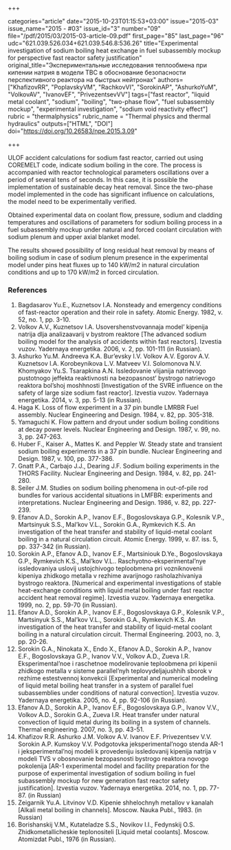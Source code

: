 +++

categories="article"
date="2015-10-23T01:15:53+03:00"
issue="2015-03"
issue_name="2015 - #03"
issue_id="3"
number="09"
file="/pdf/2015/03/2015-03-article-09.pdf"
first_page="85"
last_page="96"
udc="621.039.526.034+621.039.546.8:536.26"
title="Experimental investigation of sodium boiling heat exchange in fuel subassembly mockup for perspective fast reactor safety justification"
original_title="Экспериментальные исследования теплообмена при кипении натрия в модели ТВС в обоснование безопасности перспективного реактора на быстрых нейтронах"
authors=["KhafizovRR", "PoplavskyVM", "RachkovVI", "SorokinAP", "AshurkoYuM", "VolkovAV", "IvanovEF", "PrivezentsevVV"]
tags=["fast reactor", "liquid metal coolant", "sodium", "boiling", "two-phase flow", "fuel subassembly mockup", "experimental investigation", "sodium void reactivity effect"]
rubric = "thermalphysics"
rubric_name = "Thermal physics and thermal hydraulics"
outputs=["HTML", "DOI"]
doi="https://doi.org/10.26583/npe.2015.3.09"

+++

ULOF accident calculations for sodium fast reactor, carried out using COREMELT code, indicate sodium boiling in the core. The process is accompanied with reactor technological parameters oscillations over a period of several tens of seconds. In this case, it is possible the implementation of sustainable decay heat removal. Since the two-phase model implemented in the code has significant influence on calculations, the model need to be experimentally verified.

Obtained experimental data on coolant flow, pressure, sodium and cladding temperatures and oscillations of parameters for sodium boiling process in a fuel subassembly mockup under natural and forced coolant circulation with sodium plenum and upper axial blanket model.

The results showed possibility of long residual heat removal by means of boiling sodium in case of sodium plenum presence in the experimental model under pins heat fluxes up to 140 kW/m2 in natural circulation conditions and up to 170 kW/m2 in forced circulation.

### References

1. Bagdasarov Yu.E., Kuznetsov I.A. Nonsteady and emergency conditions of fast-reactor operation and their role in safety. Atomic Energy. 1982, v. 52, no. 1, pp. 3-10.
2. Volkov A.V., Kuznetsov I.A. Usovershenstvovannaja model’ kipenija natrija dlja analizaavarij v bystrom reaktore [The advanced sodium boiling model for the analysis of accidents within fast reactors]. Izvestia vuzov. Yadernaya energetika. 2006, v. 2, pp. 101-111 (in Russian).
3. Ashurko Yu.M. Andreeva K.A. Bur’evsky I.V. Volkov A.V. Egorov A.V. Kuznetsov I.A. Korobeynikova L.V. Matveev V.I. Solomonova N.V. Khomyakov Yu.S. Tsarapkina A.N. Issledovanie vlijanija natrievogo pustotnogo jeffekta reaktivnosti na bezopasnost’ bystrogo natrievogo reaktora bol’shoj moshhnosti [Investigation of the SVRE influence on the safety of large size sodium fast reactor]. Izvestia vuzov. Yadernaya energetika. 2014, v. 3, pp. 5-13 (in Russian).
4. Haga K. Loss of flow experiment in a 37 pin bundle LMRBR Fuel assembly. Nuclear Engineering and Design. 1984, v. 82, pp. 305-318.
5. Yamaguchi K. Flow pattern and dryout under sodium boiling conditions at decay power levels. Nuclear Engineering and Design. 1987, v. 99, no. 3, pp. 247-263.
6. Huber F., Kaiser A., Mattes K. and Peppler W. Steady state and transient sodium boiling experiments in a 37 pin bundle. Nuclear Engineering and Design. 1987, v. 100, pp. 377-386.
7. Gnatt P.A., Carbajo J.J., Dearing J.F. Sodium boiling experiments in the THORS Facility. Nuclear Engineering and Design. 1984, v. 82, pp. 241-280.
8. Seiler J.M. Studies on sodium boiling phenomena in out-of-pile rod bundles for various accidental situations in LMFBR: experiments and interpretations. Nuclear Engineering and Design. 1986, v. 82, pp. 227-239.
9. Efanov A.D., Sorokin A.P., Ivanov E.F., Bogoslovskaya G.P., Kolesnik V.P., Martsinyuk S.S., Mal’kov V.L., Sorokin G.A., Rymkevich K.S. An investigation of the heat transfer and stability of liquid-metal coolant boiling in a natural circulation circuit. Atomic Energy. 1999, v. 87. iss. 5, pp. 337-342 (in Russian).
10. Sorokin A.P., Efanov A.D., Ivanov E.F., Martsiniouk D.Ye., Bogoslovskaya G.P., Rymkevich K.S., Mal’kov V.L.. Raschyotno-eksperimental’nye issledovaniya uslovij ustojchivogo teploobmena pri vozniknovenii kipeniya zhidkogo metalla v rezhime avarijnogo rasholazhivaniya bystrogo reaktora. [Numerical and experimental investigations of stable heat-exchange conditions with liquid metal boiling under fast reactor accident heat removal regime]. Izvestia vuzov. Yadernaya energetika. 1999, no. 2, pp. 59-70 (in Russian).
11. Efanov A.D., Sorokin A.P., Ivanov E.F., Bogoslovskaya G.P., Kolesnik V.P., Martsinyuk S.S., Mal’kov V.L., Sorokin G.A., Rymkevich K.S. An investigation of the heat transfer and stability of liquid-metal coolant boiling in a natural circulation circuit. Thermal Engineering. 2003, no. 3, pp. 20-26.
12. Sorokin G.A., Ninokata X., Endo X., Efanov A.D., Sorokin A.P., Ivanov E.F., Bogoslovskaya G.P., Ivanov V.V., Volkov A.D., Zueva I.R. Eksperimental’noe i raschetnoe modelirovanie teploobmena pri kipenii zhidkogo metalla v sisteme parallel’nyh teplovydeljajushhih sborok v rezhime estestvennoj konvekcii [Experimental and numerical modeling of liquid metal boiling heat transfer in a system of parallel fuel subassemblies under conditions of natural convection]. Izvestia vuzov. Yadernaya energetika. 2005, no. 4, pp. 92-106 (in Russian).
13. Efanov A.D., Sorokin A.P., Ivanov E.F., Bogoslovskaya G.P., Ivanov V.V., Volkov A.D., Sorokin G.A., Zueva I.R. Heat transfer under natural convection of liquid metal during its boiling in a system of channels. Thermal engineering. 2007, no. 3, pp. 43-51.
14. Khafizov R.R. Ashurko J.M. Volkov A.V. Ivanov E.F. Privezentsev V.V. Sorokin A.P. Kumskoy V.V. Podgotovka jeksperimental’nogo stenda AR-1 i jeksperimental’noj modeli k provedeniju issledovanij kipenija natrija v modeli TVS v obosnovanie bezopasnosti bystrogo reaktora novogo pokolenija [AR-1 experimental model and facility preparation for the purpose of experimental investigation of sodium boiling in fuel subassembly mockup for new generation fast reactor safety justification]. Izvestia vuzov. Yadernaya energetika. 2014, no. 1, pp. 77-87. (in Russian)
15. Zeigarnik Yu.A. Litvinov V.D. Kipenie shhelochnyh metallov v kanalah [Alkali metal boiling in channels]. Moscow. Nauka Publ., 1983. (in Russian)
16. Borishanskij V.M., Kutateladze S.S., Novikov I.I., Fedynskij O.S. Zhidkometallicheskie teplonositeli [Liquid metal coolants]. Moscow. Atomizdat Publ., 1976 (in Russian).